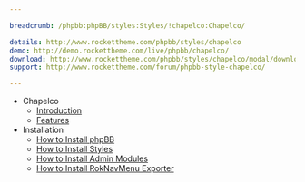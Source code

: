 ```yaml
---

breadcrumb: /phpbb:phpBB/styles:Styles/!chapelco:Chapelco/

details: http://www.rockettheme.com/phpbb/styles/chapelco
demo: http://demo.rockettheme.com/live/phpbb/chapelco/
download: http://www.rockettheme.com/phpbb/styles/chapelco/modal/downloads
support: http://www.rockettheme.com/forum/phpbb-style-chapelco/

---
```


* Chapelco
	* [Introduction](INDEX.md#introduction)
	* [Features](INDEX.md#features)
* Installation
	* [How to Install phpBB](../../start/install.md)
	* [How to Install Styles](../../start/styles.md)
	* [How to Install Admin Modules](../../start/styles.md#installing-administrative-modules)
	* [How to Install RokNavMenu Exporter](../../modules/roknavmenu.md)